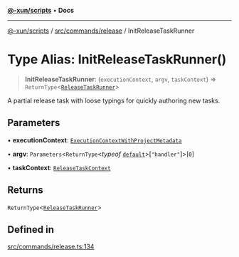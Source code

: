 [**@-xun/scripts**](../../../../README.md) • **Docs**

***

[@-xun/scripts](../../../../README.md) / [src/commands/release](../README.md) / InitReleaseTaskRunner

# Type Alias: InitReleaseTaskRunner()

> **InitReleaseTaskRunner**: (`executionContext`, `argv`, `taskContext`) => `ReturnType`\<[`ReleaseTaskRunner`](ReleaseTaskRunner.md)\>

A partial release task with loose typings for quickly authoring new tasks.

## Parameters

• **executionContext**: [`ExecutionContextWithProjectMetadata`](ExecutionContextWithProjectMetadata.md)

• **argv**: `Parameters`\<`ReturnType`\<*typeof* [`default`](../functions/default.md)\>\[`"handler"`\]\>\[`0`\]

• **taskContext**: [`ReleaseTaskContext`](ReleaseTaskContext.md)

## Returns

`ReturnType`\<[`ReleaseTaskRunner`](ReleaseTaskRunner.md)\>

## Defined in

[src/commands/release.ts:134](https://github.com/Xunnamius/xscripts/blob/f84693679e326b03b40dc7577e79e1f4160b286e/src/commands/release.ts#L134)
